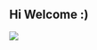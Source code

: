 ## Hi Welcome :)

![](https://github-readme-stats.vercel.app/api?username=Flandrescav&show_icons=true&theme=dark&count_private=true)
